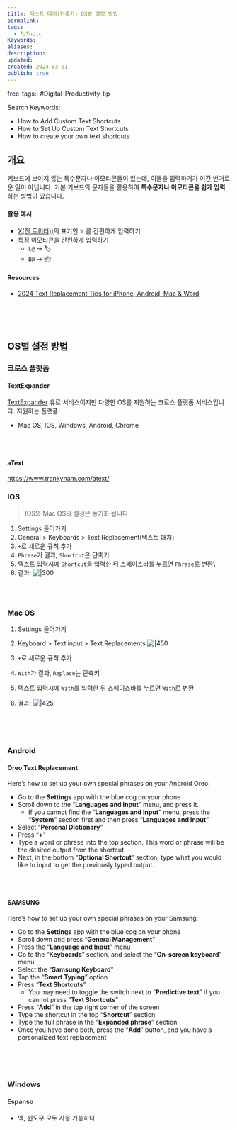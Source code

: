 ```yaml
---
title: 텍스트 대치(단축키) OS별 설정 방법
permalink: 
tags:
  - 🏷️Topic
Keywords: 
aliases: 
description: 
updated: 
created: 2024-03-01
publish: true
---
```

free-tags:: #Digital-Productivity-tip

Search Keywords: 
- How to Add Custom Text Shortcuts
- How to Set Up Custom Text Shortcuts
- How to create your own text shortcuts

## 개요
키보드에 보이지 않는 특수문자나 이모티콘들이 있는데, 이들을 입력하기가 여간 번거로운 일이 아닙니다. 
기본 키보드의 문자들을 활용하여 **특수문자나 이모티콘을 쉽게 입력**하는 방법이 있습니다. 

#### 활용 예시
- [X(전 트위터))](https://twitter.com/home)의 표기인 `𝕏` 를 간편하게 입력하기
- 특정 이모티콘을 간편하게 입력하기
	- `L@` -> 🏷️ 
	- `B@` -> 📦 


#### Resources
- [2024 Text Replacement Tips for iPhone, Android, Mac & Word](https://textexpander.com/blog/text-replacement-tips#:~:text=Go%20to%20the%20Settings%20app,a%20common%20phrase%2C%20etc.)

</br>
</br>
</br>


## OS별 설정 방법

### 크로스 플랫폼
#### TextExpander 
[TextExpander](http://textexpander.com/)
유료 서비스이지만 다양한 OS를 지원하는 크로스 플랫폼 서비스입니다. 
지원하는 플랫폼:
- Mac OS, IOS, Windows, Android, Chrome

</br>
</br>

#### aText
https://www.trankynam.com/atext/


### IOS
> IOS와 Mac OS의 설정은 동기화 됩니다

1. Settings 들어가기
2. General > Keyboards > Text Replacement(텍스트 대치)
3. `+`로 새로운 규칙 추가
4. `Phrase`가 결과, `Shortcut`은 단축키
5. 텍스트 입력시에 `Shortcut`을 입력한 뒤 스페이스바를 누르면 `Phrase`로 변환\
6. 결과:
  ![|300](https://i.imgur.com/ufaYra2.png)

</br>
</br>


### Mac OS

1. Settings 들어가기
2. Keyboard > Text input > Text Replacements
   ![|450](https://i.imgur.com/QEVNvKb.png)

3. `+`로 새로운 규칙 추가
4. `With`가 결과, `Replace`는 단축키
5. 텍스트 입력시에 `With`를 입력한 뒤 스페이스바를 누르면 `With`로 변환
6. 결과:
   ![|425](https://i.imgur.com/ejuSb7B.png)

 </br>
</br>
</br>


### Android
#### Oreo Text Replacement
Here’s how to set up your own special phrases on your Android Oreo:

- Go to the **Settings** app with the blue cog on your phone 
- Scroll down to the “**Languages and Input**” menu, and press it.
    - If you cannot find the “**Languages and Input**” menu, press the “**System**” section first and then press “**Languages and Input**”
- Select “**Personal Dictionary**”
- Press “**+**”
- Type a word or phrase into the top section. This word or phrase will be the desired output from the shortcut. 
- Next, in the bottom “**Optional Shortcut**” section, type what you would like to input to get the previously typed output.

</br>
</br>

#### SAMSUNG
Here’s how to set up your own special phrases on your Samsung:

- Go to the **Settings** app with the blue cog on your phone 
- Scroll down and press “**General Management**”
- Press the “**Language and Input**” menu
- Go to the “**Keyboards**” section, and select the “**On-screen keyboard**” menu
- Select the “**Samsung Keyboard**” 
- Tap the “**Smart Typing**” option 
- Press “**Text Shortcuts**”
    - You may need to toggle the switch next to “**Predictive text**” if you cannot press “**Text Shortcuts**”
- Press “**Add**” in the top right corner of the screen
- Type the shortcut in the top “**Shortcut**” section
- Type the full phrase in the “**Expanded** **phrase**” section
- Once you have done both, press the “**Add**” button, and you have a personalized text replacement

</br>
</br>
</br>

### Windows
#### Espanso
- 맥, 윈도우 모두 사용 가능하다. 